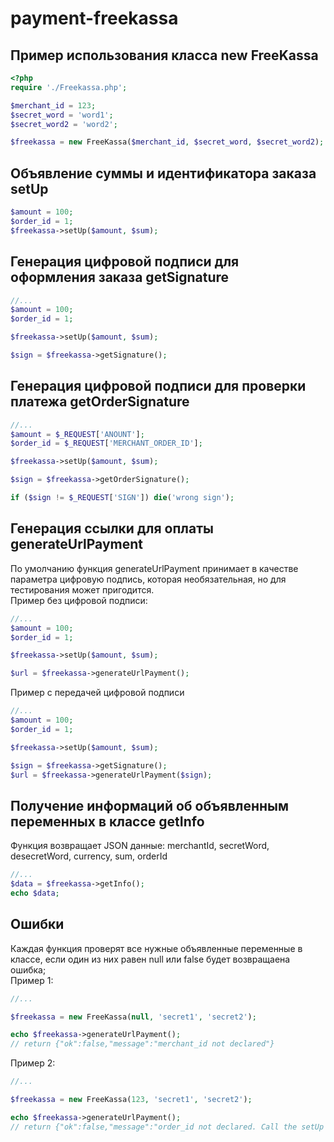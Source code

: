 # payment-freekassa

## Пример использования класса new FreeKassa

```php
<?php
require './Freekassa.php';

$merchant_id = 123;
$secret_word = 'word1';
$secret_word2 = 'word2';

$freekassa = new FreeKassa($merchant_id, $secret_word, $secret_word2);
```
## Объявление суммы и идентификатора заказа setUp
```php
$amount = 100;
$order_id = 1;
$freekassa->setUp($amount, $sum);
```
## Генерация цифровой подписи для оформления заказа getSignature
```php
//...
$amount = 100;
$order_id = 1;

$freekassa->setUp($amount, $sum);

$sign = $freekassa->getSignature();
```
## Генерация цифровой подписи для проверки платежа getOrderSignature
```php
//...
$amount = $_REQUEST['ANOUNT'];
$order_id = $_REQUEST['MERCHANT_ORDER_ID'];

$freekassa->setUp($amount, $sum);

$sign = $freekassa->getOrderSignature();

if ($sign != $_REQUEST['SIGN']) die('wrong sign');
```

## Генерация ссылки для оплаты generateUrlPayment
По умолчанию функция generateUrlPayment принимает в качестве параметра цифровую подпись, которая необязательная, но для тестирования может пригодится. <br>
Пример без цифровой подписи:
```php
//...
$amount = 100;
$order_id = 1;

$freekassa->setUp($amount, $sum);

$url = $freekassa->generateUrlPayment(); 
```
Пример с передачей цифровой подписи
```php
//...
$amount = 100;
$order_id = 1;

$freekassa->setUp($amount, $sum);

$sign = $freekassa->getSignature();
$url = $freekassa->generateUrlPayment($sign); 
```

## Получение информаций об объявленным переменных в классе getInfo
Функция возвращает JSON данные: merchantId, secretWord, desecretWord, currency, sum, orderId
```php
//...
$data = $freekassa->getInfo();
echo $data;
```

## Ошибки
Каждая функция проверят все нужные объявленные переменные в классе, если один из них равен null или false будет возвращаена ошибка;<br>
Пример 1: 
```php
//...

$freekassa = new FreeKassa(null, 'secret1', 'secret2');

echo $freekassa->generateUrlPayment(); 
// return {"ok":false,"message":"merchant_id not declared"}
```
Пример 2: 
```php
//...

$freekassa = new FreeKassa(123, 'secret1', 'secret2');

echo $freekassa->generateUrlPayment(); 
// return {"ok":false,"message":"order_id not declared. Call the setUp function"}
```
